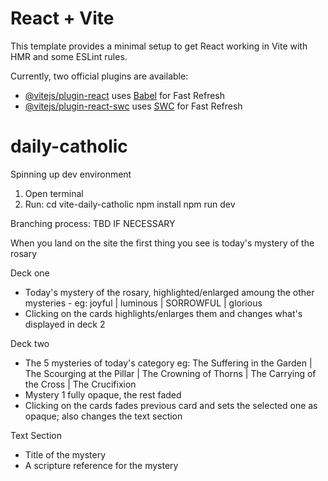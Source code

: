# React + Vite

This template provides a minimal setup to get React working in Vite with HMR and some ESLint rules.

Currently, two official plugins are available:

- [@vitejs/plugin-react](https://github.com/vitejs/vite-plugin-react/blob/main/packages/plugin-react/README.md) uses [Babel](https://babeljs.io/) for Fast Refresh
- [@vitejs/plugin-react-swc](https://github.com/vitejs/vite-plugin-react-swc) uses [SWC](https://swc.rs/) for Fast Refresh

# daily-catholic

Spinning up dev environment
1. Open terminal
2. Run: cd vite-daily-catholic
        npm install
        npm run dev

Branching process: TBD IF NECESSARY


When you land on the site the first thing you see is today's mystery of the rosary

Deck one
- Today's mystery of the rosary, highlighted/enlarged amoung the other mysteries
        - eg: joyful | luminous | SORROWFUL | glorious
- Clicking on the cards highlights/enlarges them and changes what's displayed in deck 2

Deck two
- The 5 mysteries of today's category
        eg: The Suffering in the Garden | The Scourging at the Pillar | The Crowning of Thorns | The Carrying of the Cross | The Crucifixion
- Mystery 1 fully opaque, the rest faded
- Clicking on the cards fades previous card and sets the selected one as opaque; also changes the text section

Text Section
- Title of the mystery
- A scripture reference for the mystery
